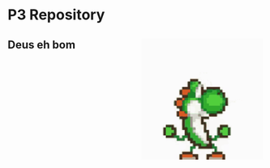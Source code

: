 
# P3 Repository
## Deus eh bom <img src="source/yoshi2.gif" width="240" align = "right">

 
<!--
 <img src="source/tenor.gif" width="240" align="right"> 
 <img src="source/mario.gif" width="240" align="center"> 
 <img src="source/zero.gif" width="240" align="left"> 
 <img src="source/Salamon2.gif" width="240" align="center"> 
 <img src="source/mega.gif" width="240" align="right">
 <img src="source/heh.gif" width="240" align="left">
 -->
